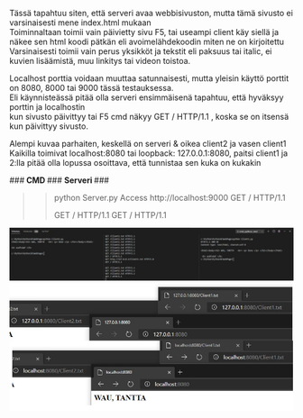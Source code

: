 Tässä tapahtuu siten, että serveri avaa webbisivuston, mutta tämä sivusto ei varsinaisesti mene index.html mukaan <br>
Toiminnaltaan toimii vain päivietty sivu F5, tai useampi client käy siellä ja näkee sen html koodi pätkän eli avoimelähdekoodin miten ne on kirjoitettu <br>
Varsinaisesti toimii vain perus yksikköt ja tekstit eli paksuus tai italic, ei kuvien lisäämistä, muu linkitys tai videon toistoa. <br>


Localhost porttia voidaan muuttaa satunnaisesti, mutta yleisin käyttö porttit on 8080, 8000 tai 9000 tässä testauksessa. <br>
Eli käynnisteässä pitää olla serveri ensimmäisenä tapahtuu, että hyväksyy porttin ja localhostin <br>
kun sivusto päivittyy tai F5 cmd näkyy GET / HTTP/1.1 , koska se on itsensä kun päivittyy sivusto.

Alempi kuvaa parhaiten, keskellä on serveri & oikea client2 ja vasen client1
Kaikilla toimivat localhost:8080 tai loopback: 127.0.0.1:8080, paitsi client1 ja 2:lla pitää olla lopussa osoittava, että tunnistaa sen kuka on kukakin

###<b> CMD </b> ### <b> Serveri </b> ###
>> python Server.py
>>Access http://localhost:9000
>>GET / HTTP/1.1
>>
>>GET / HTTP/1.1
>>GET / HTTP/1.1
>>
![Alt text](images/img.JPG?raw=true "Title")
![Alt text](images/img2.JPG?raw=true "Title")
